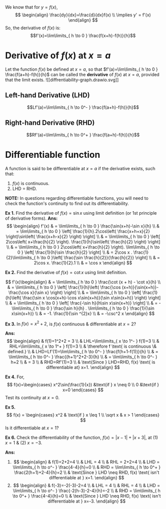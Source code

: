 We know that for $y=f(x)$,
$$
\begin{align}
 \frac{dy}{dx}=\frac{d}{dx}f(x) \\
 \implies y' = f'(x)
\end{align}
$$
So, the derivative of $f(x)$ is:
$$f'(x)=\lim\limits_{ h \to 0 } \frac{f(x+h)-f(h)}{h}$$

# Derivative of $f(x)$ at $x=a$

Let the function $f(x)$ be defined at $x=a$, so that $f'(a)=\lim\limits_{ h \to 0 } \frac{f(a+h)-f(h)}{h}$ can be called the **derivative** of $f(x)$ at $x=a$, provided that the limit exists.
![[diffrentiability-graph.drawio.svg]]
## Left-hand Derivative (LHD)

$$Lf'(a)=\lim\limits_{ h \to 0^- } \frac{f(a+h)-f(h)}{h}$$

## Right-hand Derivative (RHD)

$$Rf'(a)=\lim\limits_{ h \to 0^+ } \frac{f(a+h)-f(h)}{h}$$

# Differentiable function

A function is said to be differentiable at $x=a$ if the derivative exists, such that:
1. $f(x)$ is continuous.
2. LHD = RHD.

**NOTE:** In questions regarding differentiable functions, you will need to check the function's continuity to find out its differentiability.

**Ex 1.** Find the derivative of $f(x)=\sin x$ using limit definition (or 1st principle of derivative forms).
**Ans:** $$
\begin{align}
 f'(x)
 & = \lim\limits_{ h \to 0 } \frac{\sin(x+h)-\sin x}{h} \\
 & = \lim\limits_{ h \to 0 } \left[ \frac{1}{h}.2\cos\left( \frac{x+h+x}{2} \right)\sin\left( \frac{x+h-x}{2} \right) \right] \\
 & = \lim\limits_{ h \to 0 } \left[ 2\cos\left( x+\frac{h}{2} \right). \frac{1}{h}\sin\left( \frac{h}{2} \right) \right] \\
 & = \lim\limits_{ h \to 0 } 2\cos\left( x+\frac{h}{2} \right). \lim\limits_{ h \to 0 } \left[ \frac{1}{h}\sin \frac{h}{2} \right] \\
 & = 2\cos x . \frac{1}{2}\lim\limits_{ h \to 0 }\left[ \frac{\sin \frac{h}{2}}{\frac{h}{2}} \right] \\
 & = 2\cos x. \frac{1}{2}.1 \\
 & = \cos x
\end{align}
$$

**Ex 2.** Find the derivative of $f(x)=\cot x$ using limit definition.

$$
f'(x)\begin{align}
 & = \lim\limits_{ h \to 0 } \frac{\cot (x + h) - \cot x}{h} \\
 & = \lim\limits_{ h \to 0 } \left[ \frac{1}{h}\left( \frac{\cos (x+h)}{\sin(x+h)}-\frac{\cos x}{\sin x} \right) \right] \\
 & = \lim\limits_{ h \to 0 } \left[ \frac{1}{h}\left( \frac{\sin x \cos(x+h)-\cos x\sin(x+h)}{\sin x\sin(x+h)} \right) \right] \\
 & = \lim\limits_{ h \to 0 } \left[ \frac{-\sin h}{h\sin x\sin(x+h)} \right] \\
 & = -\lim\limits_{ h \to 0 } \frac{\sin h}{h} . \lim\limits_{ h \to 0 } \frac{1}{\sin x\sin(x+h)} \\
 & = -1. \frac{1}{\sin ^{2}x} \\
 & = -\csc^2 x
\end{align}
$$

**Ex 3.** In $f(x)=x^{2}+2$, is $f(x)$ continuous & differentiable at $x=2$?

**Ans:** $$
\begin{align}
 & f(1)=1^2+2 = 3 \\
 & LHL=\lim\limits_{ x \to 1^- } f(1)=3 \\
 & RHL=\lim\limits_{ x \to 1^+ } f(1)=3 \\
 & \therefore f \text{ is continuous \& defined.} \\
 & LHD=Lf'(1)=\lim\limits_{ h \to 0^- } \frac{f(h+1-f(1))}{h} \\
 & = \lim\limits_{ h \to 0^- } \frac{(h+1)^2+2-3}{h} \\
 & = \lim\limits_{ h \to 0^- } h+2 \\
 & = 3 \\
 & RHD=Rf'(1)=3 \\
 & \text{Since } LHD=RHD, f(x) \text{ is differentiable at} x=1.
\end{align}
$$

**Ex 4.** For, $$
f(x)=\begin{cases}
  x^2\sin(\frac{1}{x}) &\text{if } x \neq 0 \\
  0 &\text{if } x=0
\end{cases}
$$ Test its continuity at $x=0$.

**Ex 5.** $$
f(x) = \begin{cases}
x^2 & \text{if } x \leq 1 \\
\sqrt x  & x > 1
\end{cases}
$$ Is it differentiable at $x=1$?

**Ex 6.** Check the differentiability of the function, $f(x)=|x-1|+|x+3|$, at (1) $x=1$ & (2) $x=-3$.

**Ans:**  
1. $$
\begin{align}
 & f(1)=2+2=4 \\
 & LHL = 4 \\
 & RHL = 2+2=4 \\
 & LHD = \lim\limits_{ h \to o^- } \frac{4-4}{h}=0 \\
 & RHD = \lim\limits_{ h \to 0^+ } \frac{2(h+1)+2-4}{h}=2 \\
 & \text{Since } LHD \neq RHD, f(x) \text{ isn't differentiable at } x=1. 
\end{align}
$$
2. $$
\begin{align}
 & f(-3)=-2(-3)-2=4 \\
 & LHL = 4 \\
 & RHL = 4 \\
 & LHD = \lim\limits_{ h \to o^- } \frac{-2(h-3)-2-4}{h}=-2 \\
 & RHD = \lim\limits_{ h \to 0^+ } \frac{4-4}{h}=0 \\
 & \text{Since } LHD \neq RHD, f(x) \text{ isn't differentiable at } x=-3. 
\end{align}
$$